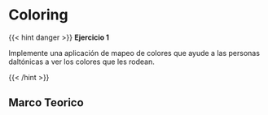 # Coloring

{{< hint danger >}}
<b> Ejercicio 1</b>

Implemente una aplicación de mapeo de colores que ayude a las personas daltónicas a ver los colores que les rodean.

{{< /hint >}}

## Marco Teorico

